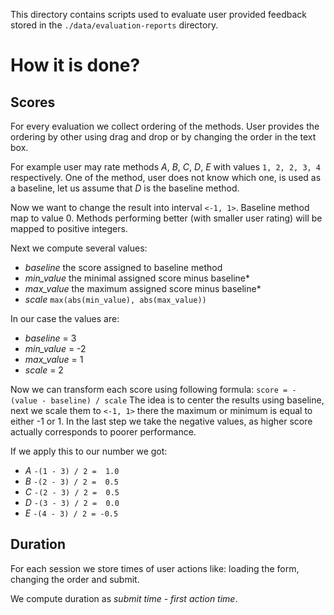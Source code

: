 This directory contains scripts used to evaluate user provided feedback stored
in the ```./data/evaluation-reports``` directory. 

# How it is done?

## Scores
For every evaluation we collect ordering of the methods. User provides
the ordering by other using drag and drop or by changing the order
in the text box.

For example user may rate methods *A*, *B*, *C*, *D*, *E* with values
```1, 2, 2, 3, 4``` respectively. One of the method, user does not know
which one, is used as a baseline, let us assume that *D* is the baseline method.

Now we want to change the result into interval ```<-1, 1>```. Baseline method
map to value 0. Methods performing better (with smaller user rating) will be
mapped to positive integers. 

Next we compute several values:
 * *baseline* the score assigned to baseline method
 * *min_value* the minimal assigned score minus baseline*
 * *max_value* the maximum assigned score minus baseline*
 * *scale* ```max(abs(min_value), abs(max_value))```

In our case the values are:
 * *baseline* = 3
 * *min_value* = -2
 * *max_value* = 1
 * *scale* = 2

Now we can transform each score using following formula:
 ```score = - (value - baseline) / scale```
The idea is to center the results using baseline, next we scale them to
```<-1, 1>``` there the maximum or minimum is equal to either -1 or 1.
In the last step we take the negative values, as higher score actually 
corresponds to poorer performance.

If we apply this to our number we got:
 * *A* ```-(1 - 3) / 2 =  1.0``` 
 * *B* ```-(2 - 3) / 2 =  0.5```
 * *C* ```-(2 - 3) / 2 =  0.5```
 * *D* ```-(3 - 3) / 2 =  0.0```
 * *E* ```-(4 - 3) / 2 = -0.5```

## Duration
For each session we store times of user actions like: loading the form,
changing the order and submit. 

We compute duration as *submit time* - *first action time*.
 